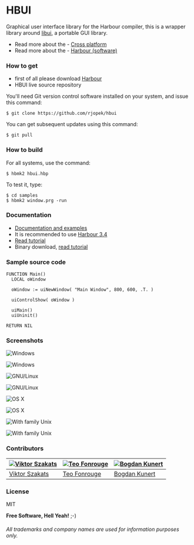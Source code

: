 # **HBUI**

Graphical user interface library for the Harbour compiler, this is a wrapper library around [libui](https://github.com/andlabs/libui), a portable GUI library.

- Read more about the - [Cross platform](https://en.wikipedia.org/wiki/Cross-platform)
- Read more about the - [Harbour (software)](https://en.wikipedia.org/wiki/Harbour_(software))

### How to get
- first of all please download [Harbour](https://github.com/harbour/core)
- HBUI live source repository

You'll need Git version control software installed on your system, and issue this command:
```
$ git clone https://github.com/rjopek/hbui
```
You can get subsequent updates using this command:

```
$ git pull
```

### How to build
For all systems, use the command:
```
$ hbmk2 hbui.hbp
```
To test it, type:
```
$ cd samples
$ hbmk2 window.prg -run
```

### Documentation
- [Documentation and examples](https://github.com/rjopek/hbui/blob/master/docs/md/documentation.md)
- It is recommended to use [Harbour 3.4](https://github.com/vszakats/harbour-core)
- [Read tutorial](https://github.com/rjopek/HBUI/blob/master/docs/tutorial/README.md)
- Binary download, [read tutorial](https://github.com/rjopek/HBUI/blob/master/docs/tutorial/README.md#binary-download)


### Sample source code
```harbour
FUNCTION Main()
  LOCAL oWindow

  oWindow := uiNewWindow( "Main Window", 800, 600, .T. )

  uiControlShow( oWindow )

  uiMain()
  uiUninit()

RETURN NIL
```

### Screenshots
![Windows](samples/window_window.gif "Windows 10 desktop")

![Windows](samples/window_window_samples_02.png "Windows 10 desktop")

![GNU/Linux](samples/window_ubuntu.gif "With family Linux Ubuntu desktop, based on GNOME")

![GNU/Linux](samples/window_ubuntu_samples_02.png "With family Linux Ubuntu desktop, based on GNOME")

![OS X](samples/window_darwin.gif "Desktop Aqua in OS X" )

![OS X](samples/window_darwin_samples_02.png "Desktop Aqua in OS X")

![With family Unix](samples/window_freebsd.gif "With family Unix FreeBSD desktop MATE, based on GNOME 2.32.")

![With family Unix](samples/window_freebsd_samples_02.png "With family Unix FreeBSD desktop MATE, based on GNOME 2.32.")

### Contributors
[![Viktor Szakats](https://avatars3.githubusercontent.com/u/1446897?s=400&v=4)](https://github.com/vszakats) | [![Teo Fonrouge](https://avatars2.githubusercontent.com/u/1561244?s=400&v=4)](https://github.com/tfonrouge) | [![Bogdan Kunert](https://avatars0.githubusercontent.com/u/6351667?s=400&v=4)](https://github.com/bkunert)
---|---|---
[Viktor Szakats](https://github.com/vszakats) | [Teo Fonrouge](https://github.com/tfonrouge) | [Bogdan Kunert](https://github.com/bkunert)

### License
MIT

**Free Software, Hell Yeah!** ;-)

###### All trademarks and company names are used for information purposes only.

